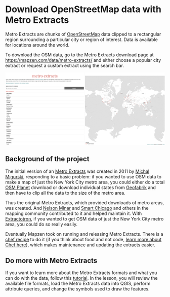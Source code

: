 # Download OpenStreetMap data with Metro Extracts

Metro Extracts are chunks of [OpenStreetMap](https://www.openstreetmap.org) data clipped to a rectangular region surrounding a particular city or region of interest. Data is available for locations around the world.

To download the OSM data, go to the Metro Extracts download page at https://mapzen.com/data/metro-extracts/ and either choose a popular city extract or request a custom extract using the search bar.

![Choose a city from the extract list](./images/choosecity.gif)

## Background of the project

The initial version of an [Metro Extracts](http://metro.teczno.com/) was created in 2011 by [Michal  Migurski](https://twitter.com/michalmigurski), responding to a basic problem: if you wanted to use OSM data to make a map of just the New York City metro area, you could either do a total [OSM Planet](http://wiki.openstreetmap.org/wiki/Planet.osm) download or download individual states from [Geofabrik](http://download.geofabrik.de/) and then have to clip all the data to the size of the metro area.

Thus the original Metro Extracts, which provided downloads of metro areas, was created. And [Nelson Minar](http://somebits.com/) and [Smart Chicago](http://www.smartchicagocollaborative.org/) and others in the mapping community contributed to it and helped maintain it. With [Extractotron](https://github.com/migurski/Extractotron/), if you wanted to get OSM data of just the New York City metro area, you could do so really easily.

Eventually Mapzen took on running and releasing Metro Extracts. There is a [chef recipe](https://github.com/mapzen/chef-metroextractor) to do it (if you think about food and not code, [learn more about Chef here](https://docs.getchef.com/essentials_cookbook_recipes.html)), which makes maintenance and updating the extracts easier.

## Do more with Metro Extracts

If you want to learn more about the Metro Extracts formats and what you can do with the data, follow this [tutorial](walkthrough.md). In the lesson, you will review the available file formats, load the Metro Extracts data into QGIS, perform attribute queries, and change the symbols used to draw the features.

